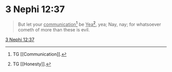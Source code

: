 # 3 Nephi 12:37

> But let your <u>communication</u>[^a] be <u>Yea</u>[^b], yea; Nay, nay; for whatsoever cometh of more than these is evil.

[3 Nephi 12:37](https://www.churchofjesuschrist.org/study/scriptures/bofm/3-ne/12?lang=eng&id=p37#p37)


[^a]: TG [[Communication]].
[^b]: TG [[Honesty]].
